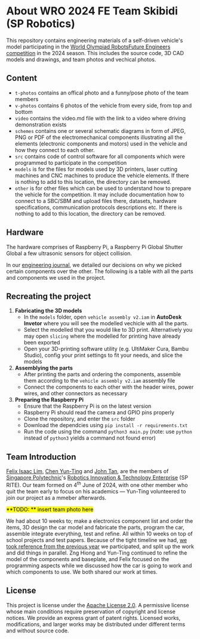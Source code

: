 # About WRO 2024 FE Team Skibidi (SP Robotics)

This repository contains engineering materials of a self-driven vehicle's model participating in the [World Olympiad Robots](https://wro-association.org/)[Future Engineers competition](https://wro-association.org/wp-content/uploads/WRO-2024-Future-Engineers-Self-Driving-Cars-General-Rules.pdf) in the 2024 season. This includes the source code, 3D CAD models and drawings, and team photos and vechical photos. 

## Content

* `t-photos` contains an offical photo and a funny/pose photo of the team members
* `v-photos` contains 6 photos of the vehicle from every side, from top and bottom
* `video` contains the video.md file with the link to a video where driving demonstration exists
* `schemes` contains one or several schematic diagrams in form of JPEG, PNG or PDF of the electromechanical components illustrating all the elements (electronic components and motors) used in the vehicle and how they connect to each other.
* `src` contains code of control software for all components which were programmed to participate in the competition
* `models` is for the files for models used by 3D printers, laser cutting machines and CNC machines to produce the vehicle elements. If there is nothing to add to this location, the directory can be removed.
* `other` is for other files which can be used to understand how to prepare the vehicle for the competition. It may include documentation how to connect to a SBC/SBM and upload files there, datasets, hardware specifications, communication protocols descriptions etc. If there is nothing to add to this location, the directory can be removed.

## Hardware

The hardware comprises of Raspberry Pi, a Raspberry Pi Global Shutter Global a few ultrasonic sensors for object collision.

In our [engineering journal](url), we detailed our decisions on why we picked certain components over the other. The following is a table with all the parts and components we used in the project.

## Recreating the project

1. **Fabricating the 3D models**
    * In the `models` folder, open `vehicle assembly v2.iam` in **AutoDesk Invetor** where you will see the modelled vechicle with all the parts.
    * Select the modelled that you would like to 3D print. Alternatively you may open `slicing` where the modelled for printing have already been exported
    * Open your 3D-printing software utility (e.g. UltiMaker Cura, Bambu Studio), config your print settings to fit your needs, and slice the models
2. **Assemblying the parts**
    * After printing the parts and ordering the components, assemble them according to the `vehicle assembly v2.iam` assembly file
    * Connect the components to each other with the header wires, power wires, and other connectors as necessary
3. **Preparing the Raspberry Pi**
    * Ensure that the Raspberry Pi is on the latest version
    * Raspberry Pi should read the camera and GPIO pins properly
    * Clone the repository, and enter the `src` folder
    * Download the dependcies using `pip install -r requirements.txt`
    * Run the code using the command `python3 main.py` (note: use `python` instead of `python3` yields a command not found error)

## Team Introduction

[Felix Isaac Lim](https://linkedin.com/in/felixisaac), [Chen Yun-Ting](https://www.linkedin.com/in/chenyun-ting/) and [John Tan](https://www.linkedin.com/in/zhttan/), are the members of [Singapore Polytechnic](https://sp.edu.sg)'s [Robotics Innovation & Technology Enterprise](https://https://www.sp.edu.sg/ccas/our-clubs/special-interests/sp-robotics-innovation-technology-enterprise) (SP RITE). Our team formed on 4<sup>th</sup> June of 2024, with one other member who quit the team early to focus on his academics — Yun-Ting volunteered to join our project as a mmeber afterwards.

<mark>**TODO: ** insert team photo here</mark>

We had about 10 weeks to; make a electronics component list and order the items, 3D design the car model and fabricate the parts, program the car, assemble integrate everything, test and refine. All within 10 weeks on top of school projects and test papers. Because of the tight timeline we had, [we took reference from the previous year](https://github.com/DelvinHo/WRO2023FutureEngineers-HexaVoid) we participated, and split up the work and did things in parallel. Zng Hiong and Yun-Ting continued to refine the model of the components and baseplate, and Felix focused on the programming aspects while we discussed how the car is going to work and which components to use. We both shared our work at times.

## License
This project is license under the [Apache License 2.0](https://github.com/FelixIsaac/WRO2024FutureEngineers-Team_SPRITE_Skibidi/blob/main/LICENSE). A permissive license whose main conditions require preservation of copyright and license notices. We provide an express grant of patent rights. Licensed works, modifications, and larger works may be distributed under different terms and without source code.
